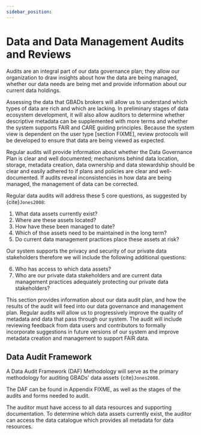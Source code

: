 ```yaml
---
sidebar_position: 
---
```

# Data and Data Management Audits and Reviews

Audits are an integral part of our data governance plan; they allow our organization to draw insights about how the data are being managed, whether our data needs are being met and provide information about our current data holdings. 

Assessing the data that GBADs brokers will allow us to understand which types of data are rich and which are lacking. In preliminary stages of data ecosystem development, it will also allow auditors to determine whether descriptive metadata can be supplemented with more terms and whether the system supports FAIR and CARE guiding principles. Because the system view is dependent on the user type [section FIXME], review protocols will be developed to ensure that data are being viewed as expected. 

Regular audits will provide information about whether the Data Governance Plan is clear and well documented; mechanisms behind data location, storage, metadata creation, data ownership and data stewardship should be clear and easily adhered to if plans and policies are clear and well-documented. If audits reveal inconsistencies in how data are being managed, the management of data can be corrected. 

Regular data audits will address these 5 core questions, as suggested by {cite}`Jones2008`: 

1. What data assets currently exist? 
2. Where are these assets located? 
3. How have these been managed to date? 
4. Which of thse assets need to be maintained in the long term?
5. Do current data management practices place these assets at risk? 

Our system supports the privacy and security of our private data stakeholders therefore we will include the following additional questions:  

6. Who has access to which data assets? 
7. Who are our private data stakeholders and are current data management practices adequately protecting our private data stakeholders? 

This section provides information about our data audit plan, and how the results of the audit will feed into our data governance and management plan. Regular audits will allow us to progressively improve the quality of metadata and data that pass through our system. The audit will include reviewing feedback from data users and contributors to formally incorporate suggestions in future versions of our system and improve metadata creation and management to support FAIR data. 

## Data Audit Framework 

A Data Audit Framework (DAF) Methodology will serve as the primary methodology for auditing GBADs' data assets {cite}`Jones2008`. 

The DAF can be found in Appendix FIXME, as well as the stages of the audits and forms needed to audit.

The auditor must have access to all data resources and supporting documentation. To determine which data assets currently exist, the auditor can access the data catalogue which provides all metadata for data resources.  



